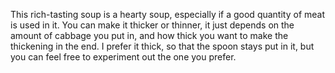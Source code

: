 This rich-tasting soup is a hearty soup, especially if a good quantity of meat is used in it. You can make it thicker or thinner, it just depends on the amount of cabbage you put in, and how thick you want to make the thickening in the end. I prefer it thick, so that the spoon stays put in it, but you can feel free to experiment out the one you prefer.